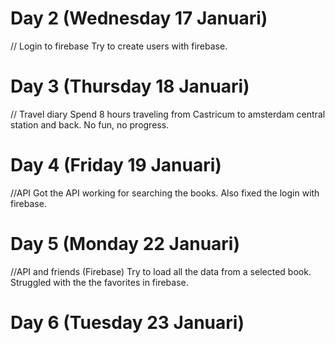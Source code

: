 # Day 2 (Wednesday 17 Januari)

// Login to firebase
Try to create users with firebase.

# Day 3 (Thursday 18 Januari)

// Travel diary
Spend 8 hours traveling from Castricum to amsterdam central station and back. No fun, no progress.

# Day 4 (Friday 19 Januari)

//API
Got the API working for searching the books. Also fixed the login with firebase.

# Day 5 (Monday 22 Januari)

//API and friends (Firebase)
Try to load all the data from a selected book. Struggled with the the favorites in firebase.

# Day 6 (Tuesday 23 Januari)




